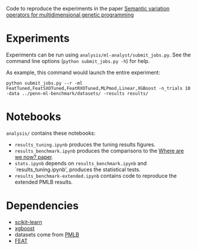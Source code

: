 Code to reproduce the experiments in the paper 
[Semantic variation operators for multidimensional genetic programming](https://arxiv.org/abs/1904.08577)

# Experiments

Experiments can be run using `analysis/ml-analyst/submit_jobs.py`. See the command line options (`python submit_jobs.py -h`) for help.

As example, this command would launch the entire experiment:

    python submit_jobs.py --r -ml FeatTuned,FeatSXOTuned,FeatRXOTuned,MLPmod,Linear,XGBoost -n_trials 10 -data ../penn-ml-benchmark/datasets/ -results results/

# Notebooks

`analysis/` contains these notebooks:
 - `results_tuning.ipynb` produces the tuning results figures.
 - `results_benchmark.ipynb` produces the comparisons to the [Where are we now? paper](https://github.com/EpistasisLab/regression-benchmark).
 - `stats.ipynb` depends on `results_benchmark.ipynb` and `results_tuning.ipynb', produces the statistical tests.
 - `results_benchmark-extended.ipynb` contains code to reproduce the extended PMLB results. 

# Dependencies
 
 - [scikit-learn](http://scikit-learn.org/stable/index.html)
 - [xgboost](https://github.com/dmlc/xgboost)
 - datasets come from [PMLB](https://github.com/EpistasisLab/penn-ml-benchmarks)
 - [FEAT](https://github.com/lacava/feat)
